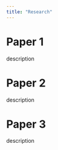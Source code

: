 ```yaml
---
title: "Research"
---
```


Paper 1
======
description

Paper 2
======
description

Paper 3
======
description
